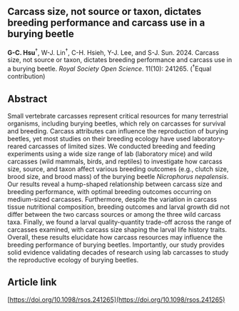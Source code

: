## Carcass size, not source or taxon, dictates breeding performance and carcass use in a burying beetle

__G-C. Hsu__<sup>†</sup>, W-J. Lin<sup>†</sup>, C-H. Hsieh, Y-J. Lee, and S-J. Sun. 2024. Carcass size, not source or taxon, dictates breeding performance and carcass use in a burying beetle. *Royal Society Open Science*. 11(10): 241265. (<sup>†</sup>Equal contribution)

## Abstract

Small vertebrate carcasses represent critical resources for many terrestrial organisms, including burying beetles, which rely on carcasses for survival and breeding. Carcass attributes can influence the reproduction of burying beetles, yet most studies on their breeding ecology have used laboratory-reared carcasses of limited sizes. We conducted breeding and feeding experiments using a wide size range of lab (laboratory mice) and wild carcasses (wild mammals, birds, and reptiles) to investigate how carcass size, source, and taxon affect various breeding outcomes (e.g., clutch size, brood size, and brood mass) of the burying beetle _Nicrophorus nepalensis_. Our results reveal a hump-shaped relationship between carcass size and breeding performance, with optimal breeding outcomes occurring on medium-sized carcasses. Furthermore, despite the variation in carcass tissue nutritional composition, breeding outcomes and larval growth did not differ between the two carcass sources or among the three wild carcass taxa. Finally, we found a larval quality-quantity trade-off across the range of carcasses examined, with carcass size shaping the larval life history traits. Overall, these results elucidate how carcass resources may influence the breeding performance of burying beetles. Importantly, our study provides solid evidence validating decades of research using lab carcasses to study the reproductive ecology of burying beetles.

## Article link

[https://doi.org/10.1098/rsos.241265](https://doi.org/10.1098/rsos.241265)
